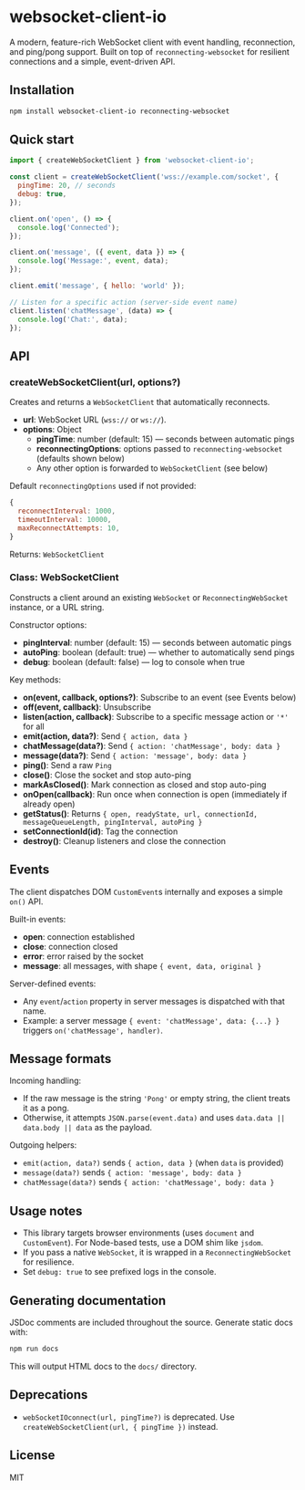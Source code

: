 # websocket-client-io

A modern, feature-rich WebSocket client with event handling, reconnection, and ping/pong support. Built on top of `reconnecting-websocket` for resilient connections and a simple, event-driven API.

## Installation

```bash
npm install websocket-client-io reconnecting-websocket
```

## Quick start

```js
import { createWebSocketClient } from 'websocket-client-io';

const client = createWebSocketClient('wss://example.com/socket', {
  pingTime: 20, // seconds
  debug: true,
});

client.on('open', () => {
  console.log('Connected');
});

client.on('message', ({ event, data }) => {
  console.log('Message:', event, data);
});

client.emit('message', { hello: 'world' });

// Listen for a specific action (server-side event name)
client.listen('chatMessage', (data) => {
  console.log('Chat:', data);
});
```

## API

### createWebSocketClient(url, options?)
Creates and returns a `WebSocketClient` that automatically reconnects.

- **url**: WebSocket URL (`wss://` or `ws://`).
- **options**: Object
  - **pingTime**: number (default: 15) — seconds between automatic pings
  - **reconnectingOptions**: options passed to `reconnecting-websocket` (defaults shown below)
  - Any other option is forwarded to `WebSocketClient` (see below)

Default `reconnectingOptions` used if not provided:
```js
{
  reconnectInterval: 1000,
  timeoutInterval: 10000,
  maxReconnectAttempts: 10,
}
```

Returns: `WebSocketClient`

### Class: WebSocketClient

Constructs a client around an existing `WebSocket` or `ReconnectingWebSocket` instance, or a URL string.

Constructor options:
- **pingInterval**: number (default: 15) — seconds between automatic pings
- **autoPing**: boolean (default: true) — whether to automatically send pings
- **debug**: boolean (default: false) — log to console when true

Key methods:
- **on(event, callback, options?)**: Subscribe to an event (see Events below)
- **off(event, callback)**: Unsubscribe
- **listen(action, callback)**: Subscribe to a specific message action or `'*'` for all
- **emit(action, data?)**: Send `{ action, data }`
- **chatMessage(data?)**: Send `{ action: 'chatMessage', body: data }`
- **message(data?)**: Send `{ action: 'message', body: data }`
- **ping()**: Send a raw `Ping`
- **close()**: Close the socket and stop auto-ping
- **markAsClosed()**: Mark connection as closed and stop auto-ping
- **onOpen(callback)**: Run once when connection is open (immediately if already open)
- **getStatus()**: Returns `{ open, readyState, url, connectionId, messageQueueLength, pingInterval, autoPing }`
- **setConnectionId(id)**: Tag the connection
- **destroy()**: Cleanup listeners and close the connection

## Events

The client dispatches DOM `CustomEvent`s internally and exposes a simple `on()` API.

Built-in events:
- **open**: connection established
- **close**: connection closed
- **error**: error raised by the socket
- **message**: all messages, with shape `{ event, data, original }`

Server-defined events:
- Any `event`/`action` property in server messages is dispatched with that name.
- Example: a server message `{ event: 'chatMessage', data: {...} }` triggers `on('chatMessage', handler)`.

## Message formats

Incoming handling:
- If the raw message is the string `'Pong'` or empty string, the client treats it as a pong.
- Otherwise, it attempts `JSON.parse(event.data)` and uses `data.data || data.body || data` as the payload.

Outgoing helpers:
- `emit(action, data?)` sends `{ action, data }` (when `data` is provided)
- `message(data?)` sends `{ action: 'message', body: data }`
- `chatMessage(data?)` sends `{ action: 'chatMessage', body: data }`

## Usage notes

- This library targets browser environments (uses `document` and `CustomEvent`). For Node-based tests, use a DOM shim like `jsdom`.
- If you pass a native `WebSocket`, it is wrapped in a `ReconnectingWebSocket` for resilience.
- Set `debug: true` to see prefixed logs in the console.

## Generating documentation

JSDoc comments are included throughout the source. Generate static docs with:

```bash
npm run docs
```

This will output HTML docs to the `docs/` directory.

## Deprecations

- `webSocketIOconnect(url, pingTime?)` is deprecated. Use `createWebSocketClient(url, { pingTime })` instead.

## License

MIT